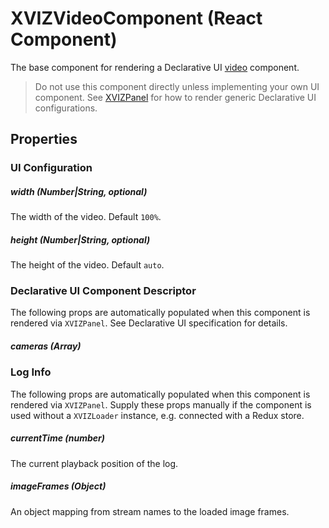 # XVIZVideoComponent (React Component)

The base component for rendering a Declarative UI [video](https://github.com/uber/xviz/blob/master/docs/protocol-schema/declarative-ui.md#video) component.

> Do not use this component directly unless implementing your own UI component. See [XVIZPanel](/docs/api-reference/xviz-panel) for how to render generic Declarative UI configurations.


## Properties

### UI Configuration

##### width (Number|String, optional)

The width of the video. Default `100%`.

##### height (Number|String, optional)

The height of the video. Default `auto`.


### Declarative UI Component Descriptor

The following props are automatically populated when this component is rendered via `XVIZPanel`. See Declarative UI specification for details.

##### cameras (Array)


### Log Info

The following props are automatically populated when this component is rendered via `XVIZPanel`. Supply these props manually if the component is used without a `XVIZLoader` instance, e.g. connected with a Redux store.

##### currentTime (number)

The current playback position of the log.

##### imageFrames (Object)

An object mapping from stream names to the loaded image frames.
